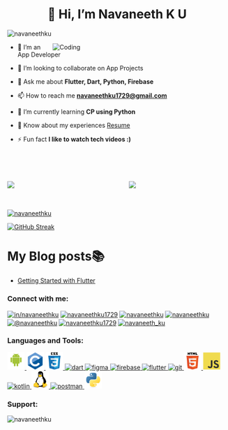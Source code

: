 <h1 align="center">👋 Hi, I’m Navaneeth K U</h1>

<p align="left"> <img src="https://komarev.com/ghpvc/?username=navaneethku&label=Profile%20views&color=282a36&style=for-the-badge" alt="navaneethku" /> </p>
<img align="right" alt="Coding" width="400" src="https://github.com/navaneethku/navaneethku/assets/88205492/87004472-b2e9-4a81-96df-224808f220ad" />

- 👀 I’m an App Developer
- 💞️ I’m looking to collaborate on App Projects
- 💬 Ask me about **Flutter, Dart, Python, Firebase**
- 📫 How to reach me **navaneethku1729@gmail.com**
- 🌱 I’m currently learning **CP using Python**
- 📄 Know about my experiences [Resume](https://drive.google.com/file/d/1agePFi-7PlpQ1Ij2iHlHfg8dBNk7hDLP/view?usp=sharing)

- ⚡ Fun fact **I like to watch tech videos :)**
                                                                                 
<p><img align="left" width="47%" src="https://github-readme-stats.vercel.app/api?username=navaneethku&hide_rank=true&show_icons=true&theme=dracula" /></p>
<img align="right" width="44.57%" src="https://github-readme-stats.vercel.app/api/top-langs/?username=navaneethku&layout=donut&theme=dracula&hide=makefile,cmake" />
                                          
<p><a href="https://github.com/ryo-ma/github-profile-trophy"><img src="https://github-profile-trophy.vercel.app/?username=navaneethku&theme=dracula&column=4&margin-w=15&margin-h=15" alt="navaneethku" /></a></p>

[![GitHub Streak](https://github-readme-streak-stats.herokuapp.com?user=navaneethku&theme=dracula)](https://git.io/streak-stats)






# My Blog posts📚
<!-- BLOG-POST-LIST:START -->
- [Getting Started with Flutter](https://medium.com/@navaneethku/getting-started-with-flutter-4786109cb25a?source=rss-c599887b0c63------2)
<!-- BLOG-POST-LIST:END -->



<h3 align="left">Connect with me:</h3>
<p align="left">
<a href="https://linkedin.com/in/in/navaneethku" target="blank"><img align="center" src="https://raw.githubusercontent.com/rahuldkjain/github-profile-readme-generator/master/src/images/icons/Social/linked-in-alt.svg" alt="in/navaneethku" height="30" width="40" /></a>
<a href="https://twitter.com/navaneethku1729" target="blank"><img align="center" src="https://raw.githubusercontent.com/rahuldkjain/github-profile-readme-generator/master/src/images/icons/Social/twitter.svg" alt="navaneethku1729" height="30" width="40" /></a>
<a href="https://www.leetcode.com/navaneethku" target="blank"><img align="center" src="https://raw.githubusercontent.com/rahuldkjain/github-profile-readme-generator/master/src/images/icons/Social/leet-code.svg" alt="navaneethku" height="30" width="40" /></a>
<a href="https://www.hackerrank.com/navaneethku" target="blank"><img align="center" src="https://raw.githubusercontent.com/rahuldkjain/github-profile-readme-generator/master/src/images/icons/Social/hackerrank.svg" alt="navaneethku" height="30" width="40" /></a>
<a href="https://medium.com/@navaneethku" target="blank"><img align="center" src="https://raw.githubusercontent.com/rahuldkjain/github-profile-readme-generator/master/src/images/icons/Social/medium.svg" alt="@navaneethku" height="30" width="40" /></a>
<a href="https://fb.com/navaneethku1729" target="blank"><img align="center" src="https://raw.githubusercontent.com/rahuldkjain/github-profile-readme-generator/master/src/images/icons/Social/facebook.svg" alt="navaneethku1729" height="30" width="40" /></a>
<a href="https://instagram.com/navaneeth_ku" target="blank"><img align="center" src="https://raw.githubusercontent.com/rahuldkjain/github-profile-readme-generator/master/src/images/icons/Social/instagram.svg" alt="navaneeth_ku" height="30" width="40" /></a>
<!-- <a href="https://dribbble.com/navaneethku" target="blank"><img align="center" src="https://raw.githubusercontent.com/rahuldkjain/github-profile-readme-generator/master/src/images/icons/Social/dribbble.svg" alt="navaneethku" height="30" width="40" /></a> -->
<!-- <a href="https://www.hackerearth.com/@navaneethku" target="blank"><img align="center" src="https://raw.githubusercontent.com/rahuldkjain/github-profile-readme-generator/master/src/images/icons/Social/hackerearth.svg" alt="@navaneethku" height="30" width="40" /></a>
</p> -->
<!-- <a href="https://kaggle.com/navaneethku" target="blank"><img align="center" src="https://raw.githubusercontent.com/rahuldkjain/github-profile-readme-generator/master/src/images/icons/Social/kaggle.svg" alt="navaneethku" height="30" width="40" /></a> -->

<h3 align="left">Languages and Tools:</h3>
<p align="left"> <a href="https://developer.android.com" target="_blank" rel="noreferrer"> <img src="https://raw.githubusercontent.com/devicons/devicon/master/icons/android/android-original-wordmark.svg" alt="android" width="40" height="40"/> </a> <a href="https://www.cprogramming.com/" target="_blank" rel="noreferrer"> <img src="https://raw.githubusercontent.com/devicons/devicon/master/icons/c/c-original.svg" alt="c" width="40" height="40"/> </a> <a href="https://www.w3schools.com/css/" target="_blank" rel="noreferrer"> <img src="https://raw.githubusercontent.com/devicons/devicon/master/icons/css3/css3-original-wordmark.svg" alt="css3" width="40" height="40"/> </a> <a href="https://dart.dev" target="_blank" rel="noreferrer"> <img src="https://www.vectorlogo.zone/logos/dartlang/dartlang-icon.svg" alt="dart" width="40" height="40"/> </a> <a href="https://www.figma.com/" target="_blank" rel="noreferrer"> <img src="https://www.vectorlogo.zone/logos/figma/figma-icon.svg" alt="figma" width="40" height="40"/> </a> <a href="https://firebase.google.com/" target="_blank" rel="noreferrer"> <img src="https://www.vectorlogo.zone/logos/firebase/firebase-icon.svg" alt="firebase" width="40" height="40"/> </a> <a href="https://flutter.dev" target="_blank" rel="noreferrer"> <img src="https://www.vectorlogo.zone/logos/flutterio/flutterio-icon.svg" alt="flutter" width="40" height="40"/> </a> <a href="https://git-scm.com/" target="_blank" rel="noreferrer"> <img src="https://www.vectorlogo.zone/logos/git-scm/git-scm-icon.svg" alt="git" width="40" height="40"/> </a> <a href="https://www.w3.org/html/" target="_blank" rel="noreferrer"> <img src="https://raw.githubusercontent.com/devicons/devicon/master/icons/html5/html5-original-wordmark.svg" alt="html5" width="40" height="40"/> </a> <a href="https://developer.mozilla.org/en-US/docs/Web/JavaScript" target="_blank" rel="noreferrer"> <img src="https://raw.githubusercontent.com/devicons/devicon/master/icons/javascript/javascript-original.svg" alt="javascript" width="40" height="40"/> </a> <a href="https://kotlinlang.org" target="_blank" rel="noreferrer"> <img src="https://www.vectorlogo.zone/logos/kotlinlang/kotlinlang-icon.svg" alt="kotlin" width="40" height="40"/> </a> <a href="https://www.linux.org/" target="_blank" rel="noreferrer"> <img src="https://raw.githubusercontent.com/devicons/devicon/master/icons/linux/linux-original.svg" alt="linux" width="40" height="40"/> </a> <a href="https://postman.com" target="_blank" rel="noreferrer"> <img src="https://www.vectorlogo.zone/logos/getpostman/getpostman-icon.svg" alt="postman" width="40" height="40"/> </a> <a href="https://www.python.org" target="_blank" rel="noreferrer"> <img src="https://raw.githubusercontent.com/devicons/devicon/master/icons/python/python-original.svg" alt="python" width="40" height="40"/> </a> </p>



<h3 align="left">Support:</h3>
<p><a href="https://ko-fi.com/navaneethku"> <img align="left" src="https://cdn.ko-fi.com/cdn/kofi3.png?v=3" height="50" width="210" alt="navaneethku" /></a></p><br><br>

























<!---<img alt="Kotlin" src="https://img.shields.io/badge/kotlin-%237F52FF.svg?style=for-the-badge&logo=kotlin&logoColor=white)https://img.shields.io/badge/kotlin-%237F52FF.svg?style=for-the-badge&logo=kotlin&logoColor=white" />-->
<!---<img alt="MongoDB" src="https://img.shields.io/badge/MongoDB-%234ea94b.svg?style=for-the-badge&logo=mongodb&logoColor=white"/> -->
